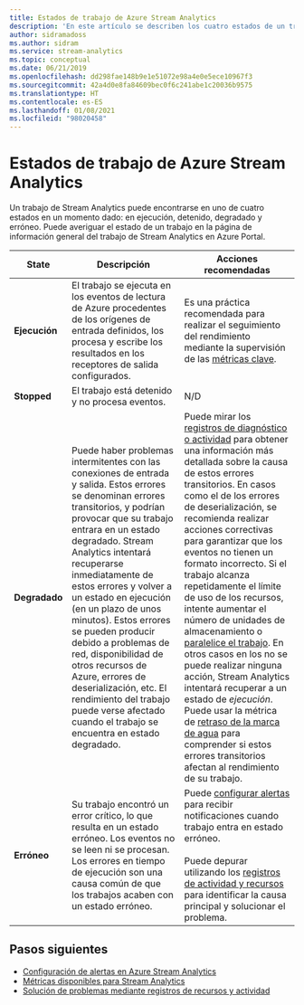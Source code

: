 ```yaml
---
title: Estados de trabajo de Azure Stream Analytics
description: 'En este artículo se describen los cuatro estados de un trabajo de Stream Analytics: en ejecución, detenido, degradado y erróneo.'
author: sidramadoss
ms.author: sidram
ms.service: stream-analytics
ms.topic: conceptual
ms.date: 06/21/2019
ms.openlocfilehash: dd298fae148b9e1e51072e98a4e0e5ece10967f3
ms.sourcegitcommit: 42a4d0e8fa84609bec0f6c241abe1c20036b9575
ms.translationtype: HT
ms.contentlocale: es-ES
ms.lasthandoff: 01/08/2021
ms.locfileid: "98020458"
---
```

# <a name="azure-stream-analytics-job-states"></a>Estados de trabajo de Azure Stream Analytics

Un trabajo de Stream Analytics puede encontrarse en uno de cuatro estados en un momento dado: en ejecución, detenido, degradado y erróneo. Puede averiguar el estado de un trabajo en la página de información general del trabajo de Stream Analytics en Azure Portal. 

| State | Descripción | Acciones recomendadas |
| --- | --- | --- |
| **Ejecución** | El trabajo se ejecuta en los eventos de lectura de Azure procedentes de los orígenes de entrada definidos, los procesa y escribe los resultados en los receptores de salida configurados. | Es una práctica recomendada para realizar el seguimiento del rendimiento mediante la supervisión de las [métricas clave](./stream-analytics-set-up-alerts.md#scenarios-to-monitor). |
| **Stopped** | El trabajo está detenido y no procesa eventos. | N/D | 
| **Degradado** | Puede haber problemas intermitentes con las conexiones de entrada y salida. Estos errores se denominan errores transitorios, y podrían provocar que su trabajo entrara en un estado degradado. Stream Analytics intentará recuperarse inmediatamente de estos errores y volver a un estado en ejecución (en un plazo de unos minutos). Estos errores se pueden producir debido a problemas de red, disponibilidad de otros recursos de Azure, errores de deserialización, etc. El rendimiento del trabajo puede verse afectado cuando el trabajo se encuentra en estado degradado.| Puede mirar los [registros de diagnóstico o actividad](./stream-analytics-job-diagnostic-logs.md#debugging-using-activity-logs) para obtener una información más detallada sobre la causa de estos errores transitorios. En casos como el de los errores de deserialización, se recomienda realizar acciones correctivas para garantizar que los eventos no tienen un formato incorrecto. Si el trabajo alcanza repetidamente el límite de uso de los recursos, intente aumentar el número de unidades de almacenamiento o [paralelice el trabajo](./stream-analytics-parallelization.md). En otros casos en los no se puede realizar ninguna acción, Stream Analytics intentará recuperar a un estado de *ejecución*. <br> Puede usar la métrica de [retraso de la marca de agua](./stream-analytics-set-up-alerts.md#scenarios-to-monitor) para comprender si estos errores transitorios afectan al rendimiento de su trabajo.|
| **Erróneo** | Su trabajo encontró un error crítico, lo que resulta en un estado erróneo. Los eventos no se leen ni se procesan. Los errores en tiempo de ejecución son una causa común de que los trabajos acaben con un estado erróneo. | Puede [configurar alertas](./stream-analytics-set-up-alerts.md#set-up-alerts-in-the-azure-portal) para recibir notificaciones cuando trabajo entra en estado erróneo. <br> <br>Puede depurar utilizando los [registros de actividad y recursos](./stream-analytics-job-diagnostic-logs.md#debugging-using-activity-logs) para identificar la causa principal y solucionar el problema.|

## <a name="next-steps"></a>Pasos siguientes
* [Configuración de alertas en Azure Stream Analytics](stream-analytics-set-up-alerts.md)
* [Métricas disponibles para Stream Analytics](./stream-analytics-monitoring.md#metrics-available-for-stream-analytics)
* [Solución de problemas mediante registros de recursos y actividad](./stream-analytics-job-diagnostic-logs.md)